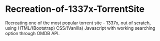 # Recreation-of-1337x-TorrentSite
Recreating one of the most popular torrent site - 1337x, out of scratch, using HTML/(Bootstrap) CSS/(Vanilla) Javascript with working searching option through OMDB API.
